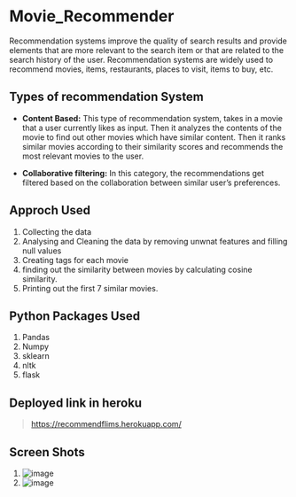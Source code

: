 # Movie_Recommender

Recommendation systems improve the quality of search results and provide elements that are more relevant to the search item or that are related to the search history of the user.
Recommendation systems are widely used to recommend movies, items, restaurants, places to visit, items to buy, etc.

## Types of recommendation System

- **Content Based:** This type of recommendation system, takes in a movie that a user currently likes as input. Then it analyzes the contents of the movie to find out other movies which have similar content. Then it ranks similar movies according to their similarity scores and recommends the most relevant movies to the user.

- **Collaborative filtering:** In this category, the recommendations get filtered based on the collaboration between similar user’s preferences.

## Approch Used

1. Collecting the data
2. Analysing and Cleaning the data by removing unwnat features and filling null values
3. Creating tags for each movie
4. finding out the similarity between movies by calculating cosine similarity.
5. Printing out the first 7 similar movies.

## Python Packages Used

1. Pandas
2. Numpy
3. sklearn
4. nltk
5. flask

## Deployed link in heroku

>https://recommendflims.herokuapp.com/


## Screen Shots

   1. ![image](https://user-images.githubusercontent.com/51261048/168934354-9882423d-8bd0-4f60-a8bd-87e5508715f0.png)
   2. ![image](https://user-images.githubusercontent.com/51261048/168934447-92656a4a-91b0-4250-865e-1d6ddbda1415.png)

